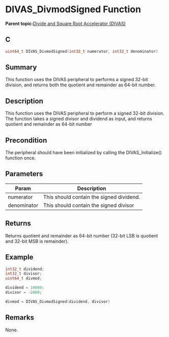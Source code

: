 # DIVAS\_DivmodSigned Function

**Parent topic:**[Divide and Square Root Accelerator \(DIVAS\)](GUID-B166C830-24C9-4294-B2AB-EB296A821887.md)

## C

```c
uint64_t DIVAS_DivmodSigned(int32_t numerator, int32_t denominator)
```

## Summary

This function uses the DIVAS peripheral to performs a signed 32-bit division, and returns both the quotient and remainder as 64-bit number.

## Description

This function uses the DIVAS peripheral to perform a signed 32-bit division.<br />The function takes a signed divisor and dividend as input, and returns quotient and remainder as 64-bit number

## Precondition

The peripheral should have been initialized by calling the DIVAS\_Initialize\(\) function once.

## Parameters

|Param|Description|
|-----|-----------|
|numerator|This should contain the signed dividend.|
|denominator|This should contain the signed divisor|

## Returns

Returns quotient and remainder as 64-bit number \(32-bit LSB is quotient and 32-bit MSB is remainder\).

## Example

```c
int32_t dividend;
int32_t divisor;
uint64_t divmod;

dividend = 10000;
divisor = -2000;

divmod = DIVAS_DivmodSigned(dividend, divisor)

```

## Remarks

None.

